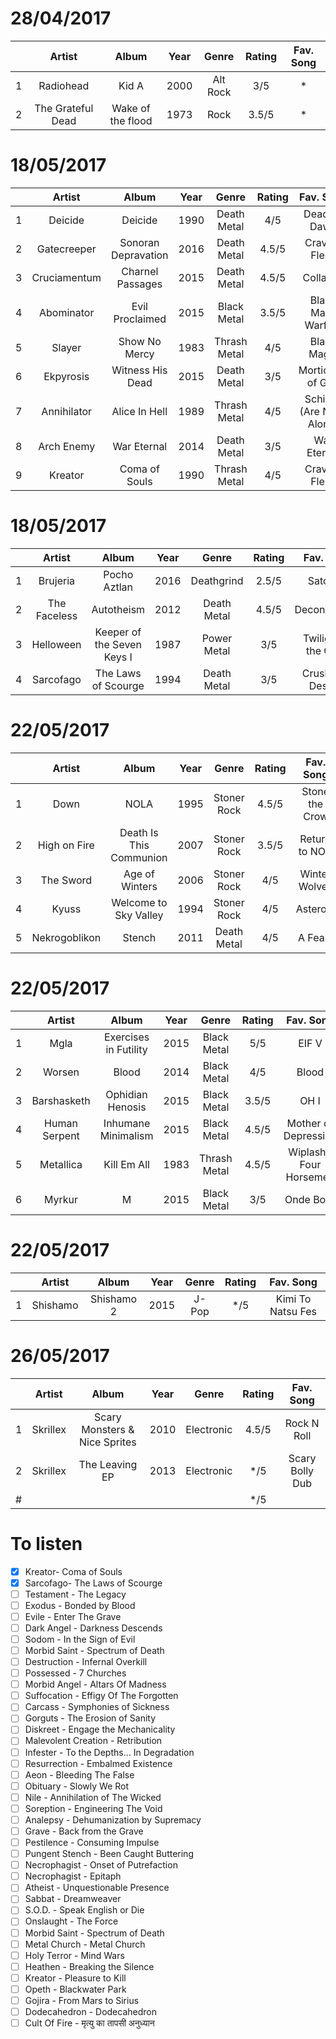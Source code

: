 <!--
Table Template
|     | Artist    | Album                 | Year        | Genre      | Rating      | Fav. Song   |
| :-: | :-------: | :-------------------: | :---------: | :--------: | :---------: | :---------: |
| #   |           |                       |             |            | */5         |             |

- [ ] 

-->

28/04/2017
============

|     | Artist            | Album               | Year   | Genre       | Rating     | Fav. Song   |
| :-: | :-------:         | :-----------------: | :----: | :---------: | :--------: | :---------: |
| 1   | Radiohead         | Kid A               | 2000   | Alt Rock    | 3/5        | *           |
| 2   | The Grateful Dead | Wake of the flood   | 1973   | Rock        | 3.5/5      | *           |


18/05/2017
============

|     | Artist       | Album               | Year   | Genre        | Rating     | Fav. Song                |
| :-: | :-------:    | :-----------------: | :----: | :---------:  | :--------: | :---------:              |
| 1   | Deicide      | Deicide             | 1990   | Death Metal  | 4/5        | Dead by Dawn             |
| 2   | Gatecreeper  | Sonoran Depravation | 2016   | Death Metal  | 4.5/5      | Craving Flesh            |
| 3   | Cruciamentum | Charnel Passages    | 2015   | Death Metal  | 4.5/5      | Collapse                 |
| 4   | Abominator   | Evil Proclaimed     | 2015   | Black Metal  | 3.5/5      | Black Mass Warfare       |
| 5   | Slayer       | Show No Mercy       | 1983   | Thrash Metal | 4/5        | Black Magic              |
| 6   | Ekpyrosis    | Witness His Dead    | 2015   | Death Metal  | 3/5        | Morticians of God        |
| 7   | Annihilator  | Alice In Hell       | 1989   | Thrash Metal | 4/5        | Schizos (Are Neve Alone) |
| 8   | Arch Enemy   | War Eternal         | 2014   | Death Metal  | 3/5        | War Eternal              |
| 9   | Kreator      | Coma of Souls       | 1990   | Thrash Metal | 4/5        | Craving Flesh            |


18/05/2017
============

|     | Artist       | Album                      | Year        | Genre       | Rating      | Fav. Song            |
| :-: | :-------:    | :-------------------:      | :---------: | :--------:  | :---------: | :---------:          |
| 1   | Brujeria     | Pocho Aztlan               | 2016        | Deathgrind  | 2.5/5       | Satongo              |
| 2   | The Faceless | Autotheism                 | 2012        | Death Metal | 4.5/5       | Deconsecrate         |
| 3   | Helloween    | Keeper of the Seven Keys I | 1987        | Power Metal | 3/5         | Twilight of the Gods |
| 4   | Sarcofago    | The Laws of Scourge        | 1994        | Death Metal | 3/5         | Crush, Kill, Destroy |


22/05/2017
============

|     | Artist        | Album                   | Year        | Genre       | Rating      | Fav. Song      |
| :-: | :-------:     | :-------------------:   | :---------: | :--------:  | :---------: | :---------:    |
| 1   | Down          | NOLA                    | 1995        | Stoner Rock | 4.5/5       | Stone the Crow |
| 2   | High on Fire  | Death Is This Communion | 2007        | Stoner Rock | 3.5/5       | Return to NOD  |
| 3   | The Sword     | Age of Winters          | 2006        | Stoner Rock | 4/5         | Winter Wolves  |
| 4   | Kyuss         | Welcome to Sky Valley   | 1994        | Stoner Rock | 4/5         | Asteroid       |
| 5   | Nekrogoblikon | Stench                  | 2011        | Death Metal | 4/5         | A Feast        |


22/05/2017
============

|     | Artist        | Album                 | Year        | Genre        | Rating      | Fav. Song               |
| :-: | :-------:     | :-------------------: | :---------: | :--------:   | :---------: | :---------:             |
| 1   | Mgla          | Exercises in Futility | 2015        | Black Metal  | 5/5         | EIF V                   |
| 2   | Worsen        | Blood                 | 2014        | Black Metal  | 4/5         | Blood                   |
| 3   | Barshasketh   | Ophidian Henosis      | 2015        | Black Metal  | 3.5/5       | OH I                    |
| 4   | Human Serpent | Inhumane Minimalism   | 2015        | Black Metal  | 4.5/5       | Mother of Depression    |
| 5   | Metallica     | Kill Em All           | 1983        | Thrash Metal | 4.5/5       | Wiplash / Four Horsemen |
| 6   | Myrkur        | M                     | 2015        | Black Metal  | 3/5         | Onde Born               |


22/05/2017
============

|     | Artist    | Album                 | Year        | Genre      | Rating      | Fav. Song         |
| :-: | :-------: | :-------------------: | :---------: | :--------: | :---------: | :---------:       |
| 1   | Shishamo  | Shishamo 2            | 2015        | J-Pop      | */5         | Kimi To Natsu Fes |


26/05/2017
============

|     | Artist    | Album                         | Year        | Genre      | Rating      | Fav. Song       |
| :-: | :-------: | :-------------------:         | :---------: | :--------: | :---------: | :---------:     |
| 1   | Skrillex  | Scary Monsters & Nice Sprites | 2010        | Electronic | 4.5/5       | Rock N Roll     |
| 2   | Skrillex  | The Leaving EP                | 2013        | Electronic | */5         | Scary Bolly Dub |
| #   |           |                               |             |            | */5         |                 |



To listen
==============

- [x] Kreator- Coma of Souls
- [x] Sarcofago- The Laws of Scourge
- [ ] Testament - The Legacy
- [ ] Exodus - Bonded by Blood
- [ ] Evile - Enter The Grave
- [ ] Dark Angel - Darkness Descends
- [ ] Sodom - In the Sign of Evil
- [ ] Morbid Saint - Spectrum of Death
- [ ] Destruction - Infernal Overkill
- [ ] Possessed - 7 Churches
- [ ] Morbid Angel - Altars Of Madness
- [ ] Suffocation - Effigy Of The Forgotten
- [ ] Carcass - Symphonies of Sickness
- [ ] Gorguts - The Erosion of Sanity
- [ ] Diskreet - Engage the Mechanicality
- [ ] Malevolent Creation - Retribution
- [ ] Infester - To the Depths... In Degradation
- [ ] Resurrection - Embalmed Existence
- [ ] Aeon - Bleeding The False
- [ ] Obituary - Slowly We Rot
- [ ] Nile - Annihilation of The Wicked
- [ ] Soreption - Engineering The Void
- [ ] Analepsy - Dehumanization by Supremacy
- [ ] Grave - Back from the Grave
- [ ] Pestilence - Consuming Impulse
- [ ] Pungent Stench - Been Caught Buttering
- [ ] Necrophagist - Onset of Putrefaction
- [ ] Necrophagist - Epitaph
- [ ] Atheist - Unquestionable Presence
- [ ] Sabbat - Dreamweaver
- [ ] S.O.D. - Speak English or Die
- [ ] Onslaught - The Force
- [ ] Morbid Saint - Spectrum of Death
- [ ] Metal Church - Metal Church
- [ ] Holy Terror - Mind Wars
- [ ] Heathen - Breaking the Silence
- [ ] Kreator - Pleasure to Kill
- [ ] Opeth - Blackwater Park 
- [ ] Gojira - From Mars to Sirius
- [ ] Dodecahedron - Dodecahedron
- [ ] Cult Of Fire - मृत्यु का तापसी अनुध्यान 
